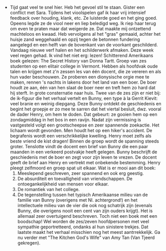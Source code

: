 - Tijd gaat veel te snel hier. Heb het gevoel stil te staan. Gister een conflict met Sara. Tijdens het vioolspelen gaf ik haar vrij intensief feedback over houding, klank, etc. Ze luisterde goed en het ging goed. Opeens legde ze de viool neer en liep beledigd weg. Ik riep haar terug om even te praten maar dat weigerde ze. Dat maakte mij ontzettend machteloos en kwaad. Heb vervolgens al het "gras" gemaaid, achter het huisje zand weggehaald en opzij tegen de betonnen fundering aangelegd en een helft van de bovenkant van de voorkant geschilderd.
  Vandaag nieuwe verf halen en het schilderwerk afmaken.
  Deze week veel regen gehad. Ik vind het niet erg: lezen! Schitterend Amerikaans boek gelezen: The Secret History van Donna Tartt. Groep van zes studenten op een elitair college in Vermont. Hebben als hoofdvak oude talen en krijgen met z'n zessen les van één docent, die ze vereren en als hun vader beschouwen. Ze proberen een dionysische orgie mee te maken, rennen 's nachts in lakens door het land van een boer. De boer houdt ze aan, één van hen slaat de boer neer en treft hem zo hard dat hij sterft. In grote consternatie naar huis. Twee van de zes zijn er niet bij: de ik-figuur die het verhaal vertelt en Bunny, een type à la Gerrit Kievit: veel branie en weinig diepgang. Deze Bunny ontdekt de geschiedenis en begint het groepje er zo mee te sarren dat het viertal besluit, dwz. vooral de dader Henry, om hem te doden. Dat gebeurt: ze gooien hem op een zondagmiddag in het bos in een ravijn. Nadat zijn vermissing is vastgesteld volgt een grootscheepse en zeer spannende zoekactie. Het lichaam wordt gevonden. Men houdt het op een hiker's accident. De begrafenis wordt een verschrikkelijke kwelling. Henry moet zelfs als beste vriend de kist dragen! Binnen de groep wordt de spanning steeds groter. Tenslotte vindt de docent een brief van Bunny die een paar maanden in een verkeerd postvakje heeft gelegen. Bunny beschrijft de geschiedenis met de boer en zegt voor zijn leven te vrezen. De docent geeft de brief aan Henry en vertrekt met onbekende bestemming. Henry pleegt zelfmoord en groep spat uit elkaar.
  Wat is er mooi aan dit boek:
  1. Meeslepend geschreven, zeer spannend en ook erg geestig.
  2. De absurditeit en toevalligheid van vriendschappen. De ontoegankelijkheid van mensen voor elkaar.
  3. De romantiek van het college.
  4. De tegenstelling tussen het typisch Amerikaanse milieu van de familie van Bunny (overigens met Nl. achtergrond!) en het intellectuele milieu van de vier die ook nog schatrijk zijn (evenals Bunny, die overigens nooit een cent van zijn ouders krijgt).
  Het is allemaal zeer overtuigend beschreven. Toch niet een boek met een boodschap! Wel worden de zes/zeven hoofdpersonen met veel sympathie geportretteerd, ondanks al hun sinistere trekjes. Dat laatste maakt het verhaal misschien nog het meest aantrrekkelijk. Ga nu verder met "The Kitchen God's Wife" van Amy Tan (Van Tjeerd gekregen).